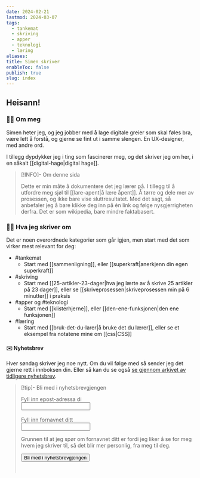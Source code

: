 ```yaml
---
date: 2024-02-21
lastmod: 2024-03-07
tags:
  - tankemat
  - skriving
  - apper
  - teknologi
  - læring
aliases: 
title: Simen skriver
enableToc: false
publish: true
slug: index
---
```


## Heisann! 

### 🙋‍♂️ Om meg

Simen heter jeg, og jeg jobber med å lage digitale greier som skal føles bra, være lett å forstå, og gjerne se fint ut i samme slengen. En UX-designer, med andre ord. 

I tillegg dypdykker jeg i ting som fascinerer meg, og det skriver jeg om her, i en såkalt [[digital-hage|digital hage]].

> [!INFO]- Om denne sida
> 
> Dette er min måte å dokumentere det jeg lærer på. I tillegg til å utfordre meg sjøl til [[lare-apent|å lære åpent]]. Å tørre og dele mer av prosessen, og ikke bare vise sluttresultatet. Med det sagt, så anbefaler jeg å bare klikke deg inn på én link og følge nysgjerrigheten derfra. Det er som wikipedia, bare mindre faktabasert.

### 👨‍💻 Hva jeg skriver om

Det er noen overordnede kategorier som går igjen, men start med det som virker mest relevant for deg:

- #tankemat 
	- Start med [[sammenligning]], eller [[superkraft|anerkjenn din egen superkraft]]
- #skriving 
	- Start med [[25-artikler-23-dager|hva jeg lærte av å skrive 25 artikler på 23 dager]], eller se [[skriveprosessen|skriveprosessen min på 6 minutter]] i praksis
- #apper og #teknologi 
	- Start med [[klisterhjerne]], eller [[den-ene-funksjonen|den ene funksjonen]]
- #læring 
	- Start med [[bruk-det-du-larer|å bruke det du lærer]], eller se et eksempel fra notatene mine om [[css|CSS]]

#### ✉️ Nyhetsbrev

Hver søndag skriver jeg noe nytt. Om du vil følge med så sender jeg det gjerne rett i innboksen din. Eller så kan du se også [se gjennom arkivet av tidligere nyhetsbrev](https://simenskriver.no/tags/nyhetsbrev).

> [!tip]- Bli med i nyhetsbrevgjengen
> <form action="https://buttondown.email/api/emails/embed-subscribe/simenskriver" method="post" target="_blank" onsubmit="window.open('https://buttondown.email/simenskriver', 'popupwindow')" class="embeddable-buttondown-form"> <label for="bd-email">Fyll inn epost-adressa di</label> <br> <input type="email" name="email" id="bd-email" /><br><br><label for="first_name">Fyll inn fornavnet ditt</label><br><input type="text" name="metadata__first_name" id="first_name" /><br><p>Grunnen til at jeg spør om fornavnet ditt er fordi jeg liker å se for meg hvem jeg skriver til, så det blir mer personlig, fra meg til deg.</p><input type="submit" value="Bli med i nyhetsbrevgjengen" /></form>
> <br>
